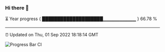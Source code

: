 ### Hi there 👋

⏳ Year progress { ████████████████████▁▁▁▁▁▁▁▁▁▁ } 66.78 %

---

⏰ Updated on Thu, 01 Sep 2022 18:18:14 GMT

![Progress Bar CI](https://github.com/liununu/liununu/workflows/Progress%20Bar%20CI/badge.svg)
